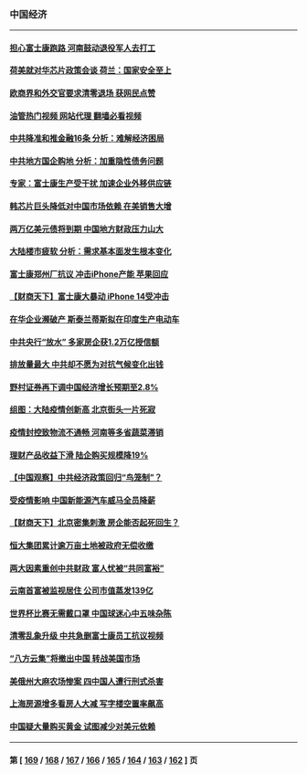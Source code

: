 ### 中国经济
---
#### [担心富士康跑路 河南鼓动退役军人去打工](../../pages/ncid283/n13872907.md?11260445) 
#### [荷美就对华芯片政策会谈 荷兰：国家安全至上](../../pages/ncid283/n13873080.md?11260445) 
#### [欧商界和外交官要求清零退场 获网民点赞](../../pages/ncid283/n13873147.md?11260445) 
#### [油管热门视频 网站代理 翻墙必看视频](http://138.2.39.72:81/youtube.html?epic-marker?11260445)
#### [中共降准和推金融16条 分析：难解经济困局](../../pages/ncid283/n13872995.md?11260445) 
#### [中共地方国企购地 分析：加重隐性债务问题](../../pages/ncid283/n13872885.md?11260445) 
#### [专家：富士康生产受干扰 加速企业外移供应链](../../pages/ncid283/n13872805.md?11260445) 
#### [韩芯片巨头降低对中国市场依赖 在美销售大增](../../pages/ncid283/n13872792.md?11260445) 
#### [两万亿美元债将到期 中国地方财政压力山大](../../pages/ncid283/n13872726.md?11260445) 
#### [大陆楼市疲软 分析：需求基本面发生根本变化](../../pages/ncid283/n13872585.md?11260445) 
#### [富士康郑州厂抗议 冲击iPhone产能 苹果回应](../../pages/ncid283/n13872430.md?11260445) 
#### [【财商天下】富士康大暴动 iPhone 14受冲击](../../pages/ncid283/n13872454.md?11260445) 
#### [在华企业濒破产 斯泰兰蒂斯拟在印度生产电动车](../../pages/ncid283/n13872443.md?11260445) 
#### [中共央行“放水” 多家房企获1.2万亿授信额](../../pages/ncid283/n13872444.md?11260445) 
#### [排放量最大 中共却不愿为对抗气候变化出钱](../../pages/ncid283/n13872337.md?11260445) 
#### [野村证券再下调中国经济增长预期至2.8%](../../pages/ncid283/n13872256.md?11260445) 
#### [组图：大陆疫情创新高 北京街头一片死寂](../../pages/ncid283/n13872322.md?11260445) 
#### [疫情封控致物流不通畅 河南等多省蔬菜滞销](../../pages/ncid283/n13872055.md?11260445) 
#### [理财产品收益下滑 陆企购买规模降19%](../../pages/ncid283/n13871931.md?11260445) 
#### [【中国观察】中共经济政策回归“鸟笼制”？](../../pages/ncid283/n13871689.md?11260445) 
#### [受疫情影响 中国新能源汽车威马全员降薪](../../pages/ncid283/n13871812.md?11260445) 
#### [【财商天下】北京密集刺激 房企能否起死回生？](../../pages/ncid283/n13871777.md?11260445) 
#### [恒大集团累计逾万亩土地被政府无偿收缴](../../pages/ncid283/n13871798.md?11260445) 
#### [两大因素重创中共财政 富人忧被“共同富裕”](../../pages/ncid283/n13871763.md?11260445) 
#### [云南首富被监视居住 公司市值蒸发139亿](../../pages/ncid283/n13871775.md?11260445) 
#### [世界杯比赛无需戴口罩 中国球迷心中五味杂陈](../../pages/ncid283/n13871730.md?11260445) 
#### [清零乱象升级 中共急删富士康员工抗议视频](../../pages/ncid283/n13871690.md?11260445) 
#### [“八方云集”将撤出中国 转战美国市场](../../pages/ncid283/n13871500.md?11260445) 
#### [美俄州大麻农场惨案 四中国人遭行刑式杀害](../../pages/ncid283/n13871609.md?11260445) 
#### [上海房源增多看房人大减 写字楼空置率飙高](../../pages/ncid283/n13871296.md?11260445) 
#### [中国疑大量购买黄金 试图减少对美元依赖](../../pages/ncid283/n13871366.md?11260445) 

---
#### 第 [ [169](./169.md?11260445) / [168](./168.md?11260445) / [167](./167.md?11260445) / [166](./166.md?11260445) / [165](./165.md?11260445) / [164](./164.md?11260445) / [163](./163.md?11260445) / [162](./162.md?11260445) ] 页
